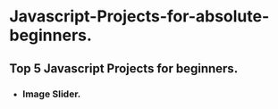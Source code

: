 # Javascript-Projects-for-absolute-beginners.
## Top 5 Javascript Projects for beginners.

- ### Image Slider.
